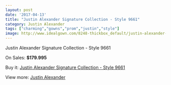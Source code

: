 ```yaml
---
layout: post
date: '2017-04-13'
title: "Justin Alexander Signature Collection - Style 9661"
category: Justin Alexander
tags: ["charming","gowns","prom","justin","style"]
image: http://www.idealgown.com/8248-thickbox_default/justin-alexander-signature-collection-style-9661.jpg
---
```

Justin Alexander Signature Collection - Style 9661

On Sales: **$179.995**
<a href="https://www.idealgown.com/en/justin-alexander/3444-justin-alexander-signature-collection-style-9661.html"><amp-img layout="responsive" width="600" height="600" src="//www.idealgown.com/8248-thickbox_default/justin-alexander-signature-collection-style-9661.jpg" alt="Justin Alexander Signature Collection - Style 9661 0" /></a>
<a href="https://www.idealgown.com/en/justin-alexander/3444-justin-alexander-signature-collection-style-9661.html"><amp-img layout="responsive" width="600" height="600" src="//www.idealgown.com/8250-thickbox_default/justin-alexander-signature-collection-style-9661.jpg" alt="Justin Alexander Signature Collection - Style 9661 1" /></a>
<a href="https://www.idealgown.com/en/justin-alexander/3444-justin-alexander-signature-collection-style-9661.html"><amp-img layout="responsive" width="600" height="600" src="//www.idealgown.com/8249-thickbox_default/justin-alexander-signature-collection-style-9661.jpg" alt="Justin Alexander Signature Collection - Style 9661 2" /></a>

Buy it: [Justin Alexander Signature Collection - Style 9661](https://www.idealgown.com/en/justin-alexander/3444-justin-alexander-signature-collection-style-9661.html "Justin Alexander Signature Collection - Style 9661")

View more: [Justin Alexander](https://www.idealgown.com/en/43-justin-alexander "Justin Alexander")